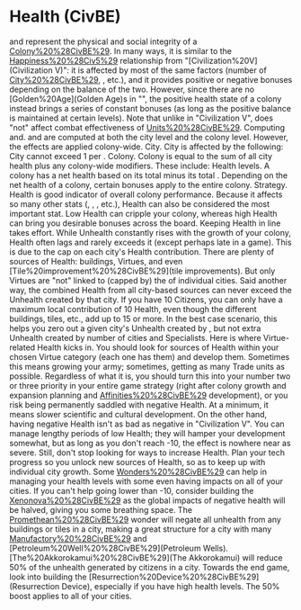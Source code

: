 # Health (CivBE)

 and represent the physical and social integrity of a [Colony%20%28CivBE%29](colony). In many ways, it is similar to the [Happiness%20%28Civ5%29](Happiness/Unhappiness) relationship from "[Civilization%20V](Civilization V)": it is affected by most of the same factors (number of [City%20%28CivBE%29](cities), , etc.), and it provides positive or negative bonuses depending on the balance of the two. However, since there are no [Golden%20Age](Golden Age)s in "", the positive health state of a colony instead brings a series of constant bonuses (as long as the positive balance is maintained at certain levels). Note that unlike in "Civilization V", does "not" affect combat effectiveness of [Units%20%28CivBE%29](units).
Computing and.
 and are computed at both the city level and the colony level. However, the effects are applied colony-wide.
City.
City is affected by the following:
City cannot exceed 1 per .
Colony.
Colony is equal to the sum of all city health plus any colony-wide modifiers. These include:
Health levels.
A colony has a net health based on its total minus its total . Depending on the net health of a colony, certain bonuses apply to the entire colony.
Strategy.
Health is good indicator of overall colony performance. Because it affects so many other stats (, , , etc.), Health can also be considered the most important stat. Low Health can cripple your colony, whereas high Health can bring you desirable bonuses across the board.
Keeping Health in line takes effort. While Unhealth constantly rises with the growth of your colony, Health often lags and rarely exceeds it (except perhaps late in a game). This is due to the cap on each city's Health contribution. There are plenty of sources of Health: buildings, Virtues, and even [Tile%20improvement%20%28CivBE%29](tile improvements). But only Virtues are "not" linked to (capped by) the of individual cities.
Said another way, the combined Health from all city-based sources can never exceed the Unhealth created by that city. If you have 10 Citizens, you can only have a maximum local contribution of 10 Health, even though the different buildings, tiles, etc., add up to 15 or more. In the best case scenario, this helps you zero out a given city's Unhealth created by , but not extra Unhealth created by number of cities and Specialists.
Here is where Virtue-related Health kicks in. You should look for sources of Health within your chosen Virtue category (each one has them) and develop them. Sometimes this means growing your army; sometimes, getting as many Trade units as possible. Regardless of what it is, you should turn this into your number two or three priority in your entire game strategy (right after colony growth and expansion planning and [Affinities%20%28CivBE%29](Affinity) development), or you risk being permanently saddled with negative Health. At a minimum, it means slower scientific and cultural development.
On the other hand, having negative Health isn't as bad as negative in "Civilization V". You can manage lengthy periods of low Health; they will hamper your development somewhat, but as long as you don't reach -10, the effect is nowhere near as severe. Still, don't stop looking for ways to increase Health. Plan your tech progress so you unlock new sources of Health, so as to keep up with individual city growth.
Some [Wonders%20%28CivBE%29](wonders) can help in managing your health levels with some even having impacts on all of your cities. If you can't help going lower than -10, consider building the [Xenonova%20%28CivBE%29](Xenonova) as the global impacts of negative health will be halved, giving you some breathing space. The [Promethean%20%28CivBE%29](Promethean) wonder will negate all unhealth from any buildings or tiles in a city, making a great structure for a city with many [Manufactory%20%28CivBE%29](Manufactories) and [Petroleum%20Well%20%28CivBE%29](Petroleum Wells). [The%20Akkorokamui%20%28CivBE%29](The Akkorokamui) will reduce 50% of the unhealth generated by citizens in a city. Towards the end game, look into building the [Resurrection%20Device%20%28CivBE%29](Resurrection Device), especially if you have high health levels. The 50% boost applies to all of your cities.